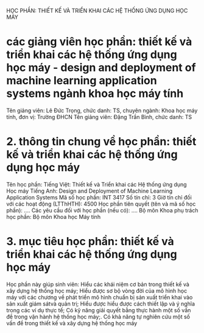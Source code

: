 HỌC PHẦN: THIẾT KẾ VÀ TRIỂN KHAI CÁC HỆ THỐNG ỨNG DỤNG HỌC MÁY
# các giảng viên học phần: thiết kế và triển khai các hệ thống ứng dụng học máy - design and deployment of machine learning application systems ngành khoa học máy tính
Tên giảng viên: Lê Đức Trọng, chức danh: TS, chuyên ngành: Khoa học máy tính, đơn vị: Trường ĐHCN
Tên giảng viên: Đặng Trần Bình, chức danh: TS
# 2. thông tin chung về học phần: thiết kế và triển khai các hệ thống ứng dụng học máy
Tên học phần:
Tiếng Việt: Thiết kế và Triển khai các Hệ thống ứng dụng Học máy Tiếng Anh: Design and Deployment of Machine Learning Application
Systems Mã số học phần: INT 3417 Số tín chỉ: 3 Giờ tín chỉ đối với các hoạt động (LTThHTH): 4500 Học phần tiên quyết (tên và mã số học phần): \.... Các yêu cầu đối với học phần (nếu có): \.... Bộ môn Khoa phụ trách học phần: Bộ môn Khoa học Máy tính
# 3. mục tiêu học phần: thiết kế và triển khai các hệ thống ứng dụng học máy
Học phần này giúp sinh viên: Hiểu các khái niệm cơ bản trong thiết kế và xây dựng hệ thống học máy; Hiểu được sơ bộ vòng đời của mô hình học máy với các chương về phát triển mô hình chuẩn bị sản xuất triển khai vào sản xuất giám sátvà quản trị; Hiểu được hiểu được cách thiết lập và ý nghĩa trong các ví dụ thực tế; Có kỹ năng giải quyết bằng thực hành một số vấn đề trong vận hành hệ thống học máy;. Có khả năng tự nghiên cứu một số vấn đề trong thiết kế và xây dựng hệ thống học máy
